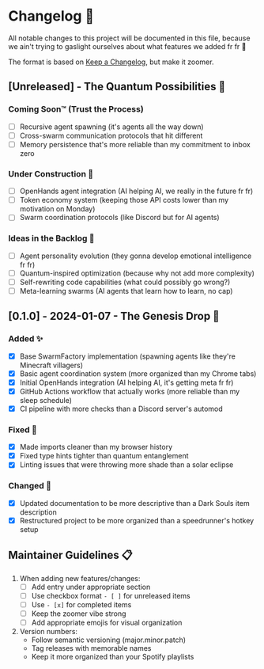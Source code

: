 # Changelog 📝

All notable changes to this project will be documented in this file, because we ain't trying to gaslight ourselves about what features we added fr fr 🤔

The format is based on [Keep a Changelog](https://keepachangelog.com/en/1.0.0/), but make it zoomer.

## [Unreleased] - The Quantum Possibilities 🌌

### Coming Soon™️ (Trust the Process)
- [ ] Recursive agent spawning (it's agents all the way down)
- [ ] Cross-swarm communication protocols that hit different
- [ ] Memory persistence that's more reliable than my commitment to inbox zero

### Under Construction 🚧
- [ ] OpenHands agent integration (AI helping AI, we really in the future fr fr)
- [ ] Token economy system (keeping those API costs lower than my motivation on Monday)
- [ ] Swarm coordination protocols (like Discord but for AI agents)

### Ideas in the Backlog 💭
- [ ] Agent personality evolution (they gonna develop emotional intelligence fr fr)
- [ ] Quantum-inspired optimization (because why not add more complexity)
- [ ] Self-rewriting code capabilities (what could possibly go wrong?)
- [ ] Meta-learning swarms (AI agents that learn how to learn, no cap)

## [0.1.0] - 2024-01-07 - The Genesis Drop 🚀

### Added ✨
- [x] Base SwarmFactory implementation (spawning agents like they're Minecraft villagers)
- [x] Basic agent coordination system (more organized than my Chrome tabs)
- [x] Initial OpenHands integration (AI helping AI, it's getting meta fr fr)
- [x] GitHub Actions workflow that actually works (more reliable than my sleep schedule)
- [x] CI pipeline with more checks than a Discord server's automod

### Fixed 🔧
- [x] Made imports cleaner than my browser history
- [x] Fixed type hints tighter than quantum entanglement
- [x] Linting issues that were throwing more shade than a solar eclipse

### Changed 🔄
- [x] Updated documentation to be more descriptive than a Dark Souls item description
- [x] Restructured project to be more organized than a speedrunner's hotkey setup

## Maintainer Guidelines 📋

1. When adding new features/changes:
   - [ ] Add entry under appropriate section
   - [ ] Use checkbox format `- [ ]` for unreleased items
   - [ ] Use `- [x]` for completed items
   - [ ] Keep the zoomer vibe strong
   - [ ] Add appropriate emojis for visual organization

2. Version numbers:
   - Follow semantic versioning (major.minor.patch)
   - Tag releases with memorable names
   - Keep it more organized than your Spotify playlists
